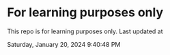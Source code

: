 # For learning purposes only
This repo is for learning purposes only.
Last updated at

Saturday, January 20, 2024 9:40:48 PM

